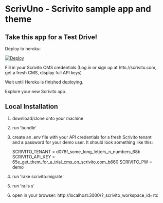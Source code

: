 # ScrivUno - Scrivito sample app and theme

## Take this app for a Test Drive!

Deploy to heroku:

[![Deploy](https://www.herokucdn.com/deploy/button.png)](https://heroku.com/deploy)

Fill in your Scrivito CMS credentials (Log in or sign up at htts://scrivito.com, get a fresh CMS, display full API keys)

Wait until Heroku is finished deploying.

Explore your new Scrivito app.

## Local Installation

1. download/clone onto your machine

2. run 'bundle'

3. create an .env file with your API credentials for a fresh Scrivito tenant and a password for your demo user. It should look something like this:

    SCRIVITO_TENANT = d078f_some_long_letters_n_numbers_68b
    SCRIVITO_API_KEY = 65e_get_them_for_a_trial_cms_on_scrivito.com_b660
    SCRIVITO_PW = demo

4. run 'rake scrivito:migrate'

5. run 'rails s'

6. open in your browser: http://localhost:3000/?_scrivito_workspace_id=rtc

